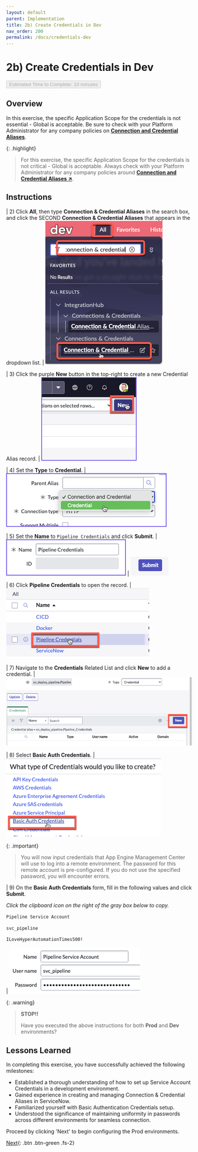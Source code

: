 ```yaml
---
layout: default
parent: Implementation
title: 2b) Create Credentials in Dev
nav_order: 200
permalink: /docs/credentials-dev
---
```


# 2b) Create Credentials in Dev

<button class="btn btn-green fs-3" disabled>Estimated Time to Complete: 10 minutes</button>

## Overview 

In this exercise, the specific Application Scope for the credentials is not essential - Global is acceptable. Be sure to check with your Platform Administrator for any company policies on **[Connection and Credential Aliases](https://docs.servicenow.com/csh?topicname=connection-alias.html&version=latest)**.

{: .highlight}
> For this exercise, the specific Application Scope for the credentials is not critical - Global is acceptable. Always check with your Platform Administrator for any company policies around **<a href="https://docs.servicenow.com/csh?topicname=connection-alias.html&version=latest" target="_blank">Connection and Credential Aliases ↗</a>**.

## Instructions

| 2) Click **All**, then type **Connection & Credential Aliases** in the search box, and click the SECOND **Connection & Credential Aliases** that appears in the dropdown list.
| ![Navigate to Aliases](../assets/images/2023-07-13-17-06-17.png)

| 3) Click the purple **New** button in the top-right to create a new Credential Alias record. 
| ![Create Alias](../assets/images/2023-03-07-15-38-10.png)

| 4) Set the **Type** to **Credential**. 
| ![Set Type](../assets/images/2023-03-07-15-37-39.png) 

| 5) Set the **Name** to `Pipeline Credentials` and click **Submit**.
| ![Set Name](../assets/images/2023-03-08-14-14-44.png)
| ![Submit Name](../assets/images/2023-07-13-17-00-48.png)

| 6) Click **Pipeline Credentials** to open the record. 
| ![Open Record](../assets/images/2023-03-09-13-48-09.png) 

| 7) Navigate to the **Credentials** Related List and click **New** to add a credential. 
| ![Add Credential](../assets/images/2023-03-09-13-49-03.png)

| 8) Select **Basic Auth Credentials**.
| ![Select Basic Auth](../assets/images/2023-03-09-13-50-33.png)

{: .important}
> You will now input credentials that App Engine Management Center will use to log into a remote environment. The password for this remote account is pre-configured. If you do not use the specified password, you will encounter errors.

| 9) On the **Basic Auth Credentials** form, fill in the following values and click **Submit**.

*Click the clipboard icon on the right of the gray box below to copy.*

```markdown
Pipeline Service Account
```
```markdown
svc_pipeline
```
```markdown
ILoveHyperAutomationTimes500!
```

| ![Enter Credentials](../assets/images/2023-06-27-22-50-59.png)

{: .warning}
> **STOP!!**
>
> Have you executed the above instructions for both **Prod** and **Dev** environments?

## Lessons Learned

In completing this exercise, you have successfully achieved the following milestones:

- Established a thorough understanding of how to set up Service Account Credentials in a development environment.
- Gained experience in creating and managing Connection & Credential Aliases in ServiceNow.
- Familiarized yourself with Basic Authentication Credentials setup.
- Understood the significance of maintaining uniformity in passwords across different environments for seamless connection.

Proceed by clicking 'Next' to begin configuring the Prod environments.

[Next](/lab-aemc-utah/docs/configure-prod-environments){: .btn .btn-green .fs-2}